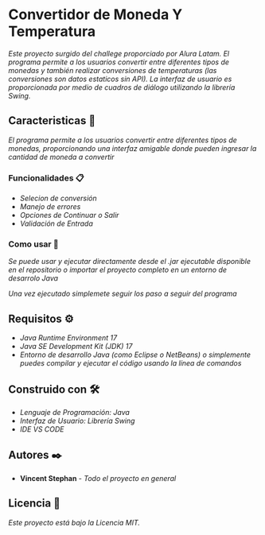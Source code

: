 # Convertidor de Moneda Y Temperatura

_Este proyecto surgido del challege proporciado por Alura Latam. El programa permite a los usuarios convertir entre diferentes tipos de monedas y también realizar conversiones de temperaturas (las conversiones son datos estaticos sin API). La interfaz de usuario es proporcionada por medio de cuadros de diálogo utilizando la librería Swing._

## Caracteristicas 🚀

_El programa permite a los usuarios convertir entre diferentes tipos de monedas, proporcionando una interfaz amigable donde pueden ingresar la cantidad de moneda a convertir_




### Funcionalidades 📋

* _Selecion de conversión_
* _Manejo de errores_
* _Opciones de Continuar o Salir_
* _Validación de Entrada_



### Como usar 🔧

_Se puede usar y ejecutar directamente desde el .jar ejecutable disponible en el repositorio o importar el proyecto completo en un entorno de desarrolo Java_

_Una vez ejecutado simplemete seguir los paso a seguir del programa_


## Requisitos ⚙️

* _Java Runtime Environment 17_
* _Java SE Development Kit (JDK) 17_
* _Entorno de desarrollo Java (como Eclipse o NetBeans) o simplemente puedes compilar y ejecutar el código usando la línea de comandos_

## Construido con 🛠️


* _Lenguaje de Programación: Java_
* _Interfaz de Usuario: Librería Swing_
* _IDE VS CODE_


## Autores ✒️


* **Vincent Stephan** - *Todo el proyecto en general* 



## Licencia 📄

_Este proyecto está bajo la Licencia MIT._


